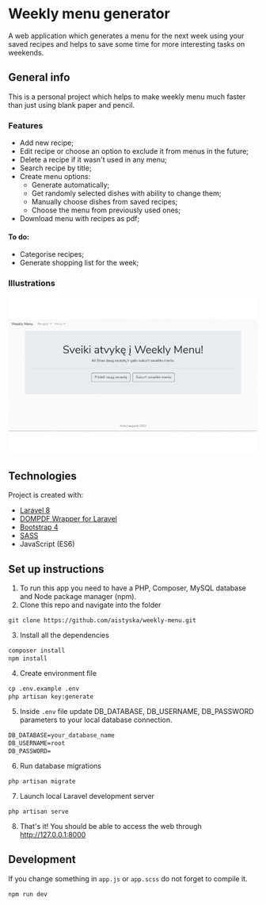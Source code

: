 # Weekly menu generator
A web application which generates a menu for the next week using your saved recipes and helps to save some time for more interesting tasks on weekends.

## General info
This is a personal project which helps to make weekly menu much faster than just using blank paper and pencil.

### Features
* Add new recipe;
* Edit recipe or choose an option to exclude it from menus in the future;
* Delete a recipe if it wasn't used in any menu;
* Search recipe by title;
* Create menu options:
  * Generate automatically;
  * Get randomly selected dishes with ability to change them;
  * Manually choose dishes from saved recipes;
  * Choose the menu from previously used ones;
* Download menu with recipes as pdf;
  
#### To do:
* Categorise recipes;
* Generate shopping list for the week;

### Illustrations
![Weekly Menu gif](/public/img/weekly_menu.gif)

## Technologies
Project is created with:
* [Laravel 8](https://laravel.com/)
* [DOMPDF Wrapper for Laravel](https://github.com/barryvdh/laravel-dompdf)
* [Bootstrap 4](https://getbootstrap.com/)
* [SASS](https://sass-lang.com/)
* JavaScript (ES6)

## Set up instructions
1. To run this app you need to have a PHP, Composer, MySQL database and Node package manager (npm).
2. Clone this repo and navigate into the folder
```
git clone https://github.com/aistyska/weekly-menu.git
```
3. Install all the dependencies
```
composer install
npm install
```
4. Create environment file
```
cp .env.example .env
php artisan key:generate
```
5. Inside `.env` file update DB_DATABASE, DB_USERNAME, DB_PASSWORD parameters to your local database connection.
```
DB_DATABASE=your_database_name
DB_USERNAME=root
DB_PASSWORD=
```
6. Run database migrations
```
php artisan migrate
```
7. Launch local Laravel development server
```
php artisan serve
```
8. That's it! You should be able to access the web through http://127.0.0.1:8000

## Development
If you change something in `app.js` or `app.scss` do not forget to compile it.
```
npm run dev
```
